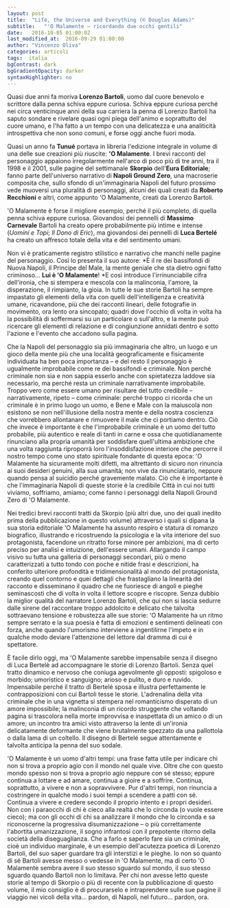 ```yaml
---
layout: post
title:  "Life, the Universe and Everything (© Douglas Adams)"
subtitle:	"'O Malamente – ricordando due occhi gentili"
date:   2016-10-05 01:00:02
last_modified_at:  2016-09-29 01:00:00
author: "Vincenzo Oliva"
categories: articoli
tags:  italia
bgContrast: dark
bgGradientOpacity: darker
syntaxHighlighter: no
---
```

Quasi due anni fa moriva **Lorenzo Bartoli**, uomo dal cuore benevolo e scrittore dalla penna schiva eppure curiosa. Schiva eppure curiosa perché nei circa venticinque anni della sua carriera la penna di Lorenzo Bartoli ha saputo sondare e rivelare quasi ogni piega dell'animo e soprattutto del cuore umano, e l'ha fatto a un tempo con una delicatezza e una analiticità introspettiva che non sono comuni, e forse oggi anche fuori moda.

Quasi un anno fa **Tunué** portava in libreria l'edizione integrale in volume di una delle sue creazioni più riuscite: **'O Malamente**. I brevi racconti del personaggio appaiono irregolarmente nell'arco di poco più di tre anni, tra il 1998 e il 2001, sulle pagine del settimanale **Skorpio** dell'**Eura Editoriale**; fanno parte dell'universo narrativo di **Napoli Ground Zero**, una macroserie composita che, sullo sfondo di un'immaginaria Napoli del futuro prossimo vede muoversi una pluralità di personaggi, alcuni dei quali creati da **Roberto Recchioni** e altri, come appunto 'O Malamente, creati da Lorenzo Bartoli.

'O Malamente è forse il migliore esempio, perché il più completo, di quella penna schiva eppure curiosa. Giovandosi dei pennelli di **Massimo Carnevale** Bartoli ha creato opere probabilmente più intime e intense (*Uomini e Topi*; *Il Dono di Eric*), ma giovandosi dei pennelli di **Luca Bertelé** ha creato un affresco totale della vita e del sentimento umani.

Non vi è praticamente registro stilistico e narrativo che manchi nelle pagine del personaggio. Così lo presenta il suo autore: *È il re dei bassifondi di Nuova Napoli, il Principe del Male, la mente geniale che sta dietro ogni fatto criminoso... **Lui è 'O Malamente**! *E così introduce l'irrinunciabile cifra dell'ironia, che si stempera e mescola con la malinconia, l'amore, la disperazione, il rimpianto, la gioia. In tutte le sue storie Bartoli ha sempre impastato gli elementi della vita con quelli dell'intelligenza e creatività umane, ricavandone, più che dei racconti lineari, delle fotografie in movimento, ora lento ora sincopato; quadri dove l'occhio di volta in volta ha la possibilità di soffermarsi su un particolare o sull'altro, e la mente può ricercare gli elementi di relazione e di congiunzione annidati dentro e sotto l'azione e l'evento che accadono sulla pagina.

Che la Napoli del personaggio sia più immaginaria che altro, un luogo e un gioco della mente più che una località geograficamente e fisicamente individuata ha ben poca importanza – e del resto il personaggio è ugualmente improbabile come re dei bassifondi e criminale. Non perché criminale non sia e non sappia esserlo anche con spietatezza laddove sia necessario, ma perché resta un criminale narrativamente improbabile. Troppo vero come essere umano per risultare del tutto credibile – narrativamente, ripeto – come criminale: perché troppo ci ricorda che un criminale è in primo luogo un uomo, e Bene e Male con la maiuscola non esistono se non nell'illusione della nostra mente e della nostra coscienza che vorrebbero allontanare e rimuovere il male che ci portiamo dentro. Ciò che invece è importante è che l'improbabile criminale è un uomo del tutto probabile, più autentico e reale di tanti in carne e ossa che quotidianamente rinunciano alla propria umanità per soddisfare quell'ultima ambizione che una volta raggiunta riproporrà loro l'insoddisfazione interiore che percorre il nostro tempo come uno stato spirituale fondante di questa epoca: 'O Malamente ha sicuramente molti difetti, ma altrettanto di sicuro non rinuncia ai suoi desideri genuini, alla sua umanità; non vive da rinunciatario, neppure quando pensa al suicidio perché gravemente malato. Ciò che è importante è che l'immaginaria Napoli di queste storie è la credibile Città in cui noi tutti viviamo, soffriamo, amiamo; come fanno i personaggi della Napoli Ground Zero di 'O Malamente.

Nei tredici brevi racconti tratti da Skorpio (più altri due, uno dei quali inedito prima della pubblicazione in questo volume) attraverso i quali si dipana la sua storia editoriale 'O Malamente ha assunto respiro e statura di romanzo biografico, illustrando e ricostruendo la psicologia e la vita interiore del suo protagonista, facendone un ritratto forse minore per ambizioni, ma di certo preciso per analisi e intuizione, dell'essere umani. Allargando il campo visivo su tutta una galleria di personaggi secondari, più o meno caratterizzati a tutto tondo con poche e nitide frasi e descrizioni, ha conferito ulteriore profondità e tridimensionalità al mondo del protagonista, creando quel contorno e quei dettagli che frastagliano la linearità del racconto e disseminano il quadro che ne fuoriesce di angoli e pieghe seminascosti che di volta in volta il lettore scopre e riscopre. Senza dubbio la miglior qualità del narratore Lorenzo Bartoli, che qui non si lascia sedurre dalle sirene del raccontare troppo addolcito e delicato che talvolta sottraevano tensione e robustezza alle sue storie: 'O Malamente ha un ritmo sempre serrato e la sua poesia è fatta di emozioni e sentimenti delineati con forza, anche quando l'umorismo interviene a ingentilirne l'impeto e in qualche modo deviare l'attenzione del lettore dal dramma di cui è spettatore.

È facile dirlo oggi, ma 'O Malamente sarebbe impensabile senza il disegno di Luca Bertelè ad accompagnare le storie di Lorenzo Bartoli. Senza quel tratto dinamico e nervoso che coniuga agevolmente gli opposti: spigoloso e morbido; umoristico e sanguigno; arioso e pulito, e duro e ruvido. Impensabile perché il tratto di Bertelé sposa e illustra perfettamente le contrapposizioni con cui Bartoli tesse le storie. L'adrenalina della vita criminale che in una vignetta si stempera nel romanticismo disperato di un amore impossibile; la malinconia di un ricordo struggente che voltando pagina si trascolora nella morte improvvisa e inaspettata di un amico o di un amore; un incontro tra amici visto attraverso la lente di un'ironia delicatamente deformante che viene brutalmente spezzato da una pallottola o dalla lama di un coltello. Il disegno di Bertelé segue attentamente e talvolta anticipa la penna del suo sodale.

'O Malamente è un uomo d'altri tempi: una frase fatta utile per indicare chi non si trova a proprio agio con il mondo nel quale vive. Oltre che con questo mondo spesso non si trova a proprio agio neppure con sé stesso; eppure continua a lottare e ad amare, continua a gioire e a soffrire. Continua, soprattutto, a vivere e non a sopravvivere. Pur d'altri tempi, non rinuncia a costringere in qualche modo i suoi tempi a scendere a patti con sé. Continua a vivere e credere secondo il proprio intento e i propri desideri. Non con i paraocchi di chi è cieco alla realtà che lo circonda (o vuole essere cieco); ma con gli occhi di chi sa analizzare il mondo che lo circonda e sa riconoscerne la progressiva disumanizzazione – o più correttamente l'abortita umanizzazione, il sogno infrantosi con il prepotente ritorno della società della diseguaglianza. Che a farlo e saperlo fare sia un criminale, cioè un individuo marginale, è un esempio dell'acutezza poetica di Lorenzo Bartoli, del suo saper guardare tra gli interstizi e le pieghe. Io non so quanto di sé Bartoli avesse messo o vedesse in 'O Malamente, ma di certo 'O Malamente sembra avere il suo stesso sguardo sul mondo, il suo stesso sguardo quando Bartoli non lo limitava. Per chi non avesse letto queste storie al tempo di Skorpio o più di recente con la pubblicazione di questo volume, il mio consiglio è di procurarselo e intraprendere sulle sue pagine il viaggio nei vicoli della vita... pardon, di Napoli, nel futuro... pardon, ora.
